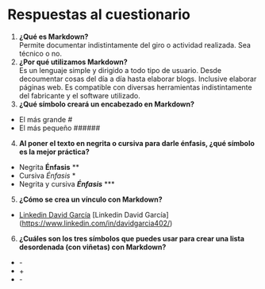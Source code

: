 Respuestas al cuestionario
===
1. **¿Qué es Markdown?**  
Permite documentar indistintamente del giro o actividad realizada. Sea técnico o no. 
2. **¿Por qué utilizamos Markdown?**  
Es un lenguaje simple y dirigido a todo tipo de usuario. Desde decoumentar cosas del día a día hasta elaborar blogs. Inclusive elaborar páginas web. Es compatible con diversas herramientas indistintamente del fabricante y el software utilizado. 
3. **¿Qué símbolo creará un encabezado en Markdown?**  
- El más grande \#
- El más pequeño \######
4. **Al poner el texto en negrita o cursiva para darle énfasis, ¿qué símbolo es la mejor práctica?**  
- Negrita **Énfasis** \**  
- Cursiva *Énfasis* \*  
- Negrita y cursiva ***Énfasis*** \***  
5. **¿Cómo se crea un vínculo con Markdown?**
- [Linkedin David García](https://www.linkedin.com/in/davidgarcia402/) \[Linkedin David García](https://www.linkedin.com/in/davidgarcia402/)
6. **¿Cuáles son los tres símbolos que puedes usar para crear una lista desordenada (con viñetas) con Markdown?**
- \-
- \+
- \-
